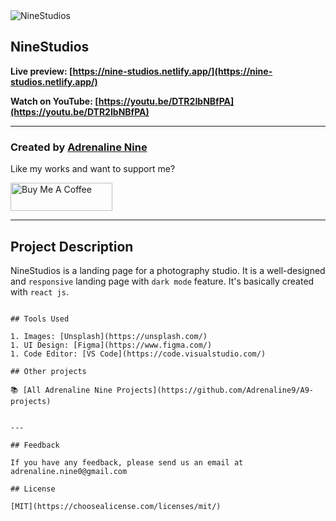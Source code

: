 <img src="" alt="NineStudios" />

## NineStudios

**Live preview: [https://nine-studios.netlify.app/](https://nine-studios.netlify.app/)**

**Watch on YouTube: [https://youtu.be/DTR2IbNBfPA](https://youtu.be/DTR2IbNBfPA)**

---

### Created by [Adrenaline Nine](https://t.me/Adrenaline_Nine)

Like my works and want to support me?

<a href="https://www.buymeacoffee.com/adrenaline9" target="_blank"><img src="https://cdn.buymeacoffee.com/buttons/v2/default-blue.png" alt="Buy Me A Coffee" style="height: 45px !important;width: 162.75px !important;" ></a>

---

## Project Description

NineStudios is a landing page for a photography studio. It is a well-designed and `responsive` landing page with `dark mode` feature. It's basically created with `react js`.


```

## Tools Used

1. Images: [Unsplash](https://unsplash.com/)
1. UI Design: [Figma](https://www.figma.com/)
1. Code Editor: [VS Code](https://code.visualstudio.com/)

## Other projects

📚 [All Adrenaline Nine Projects](https://github.com/Adrenaline9/A9-projects)


---

## Feedback

If you have any feedback, please send us an email at adrenaline.nine0@gmail.com

## License

[MIT](https://choosealicense.com/licenses/mit/)

